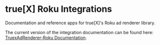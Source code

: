 # true[X] Roku Integrations

Documentation and reference apps for true[X]'s Roku ad renderer library.

The current version of the integration documentation can be found here: [TruexAdRenderer-Roku Documentation](DOCS.md).
